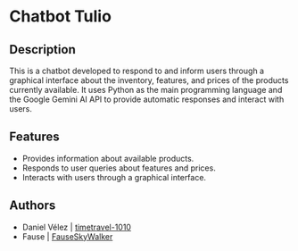 # Chatbot Tulio

## Description

This is a chatbot developed to respond to and inform users through a graphical interface about the inventory, features, and prices of the products currently available. It uses Python as the main programming language and the Google Gemini AI API to provide automatic responses and interact with users.

## Features

- Provides information about available products.
- Responds to user queries about features and prices.
- Interacts with users through a graphical interface.

## Authors

- Daniel Vélez | [timetravel-1010](https://github.com/timetravel-1010)
- Fause | [FauseSkyWalker](https://github.com/FauseSkyWalker)
